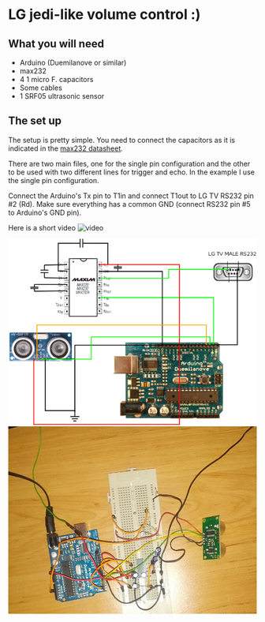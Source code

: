 # LG jedi-like volume control :)

## What you will need
* Arduino (Duemilanove or similar)
* max232
* 4 1 micro F. capacitors
* Some cables
* 1 SRF05 ultrasonic sensor

## The set up
The setup is pretty simple. You need to connect the capacitors as it is
indicated in the [max232 datasheet](http://datasheets.maximintegrated.com/en/ds/MAX220-MAX249.pdf).

There are two main files, one for the single pin configuration and the other
to be used with two different lines for trigger and echo. In the example I use
the single pin configuration.

Connect the Arduino's Tx pin to T1in and connect T1out to LG TV RS232 pin #2 (Rd).
Make sure everything has a common GND (connect RS232 pin #5 to Arduino's GND pin).

Here is a short video ![video](https://youtu.be/R_VNZcdC5aU)

![schematics](https://github.com/fernape/arduino-projects/blob/master/digital/lg_ultrasound_vol_control/LG-volume-control.png)
![real connection](https://github.com/fernape/arduino-projects/blob/master/digital/lg_ultrasound_vol_control/shot.png)
